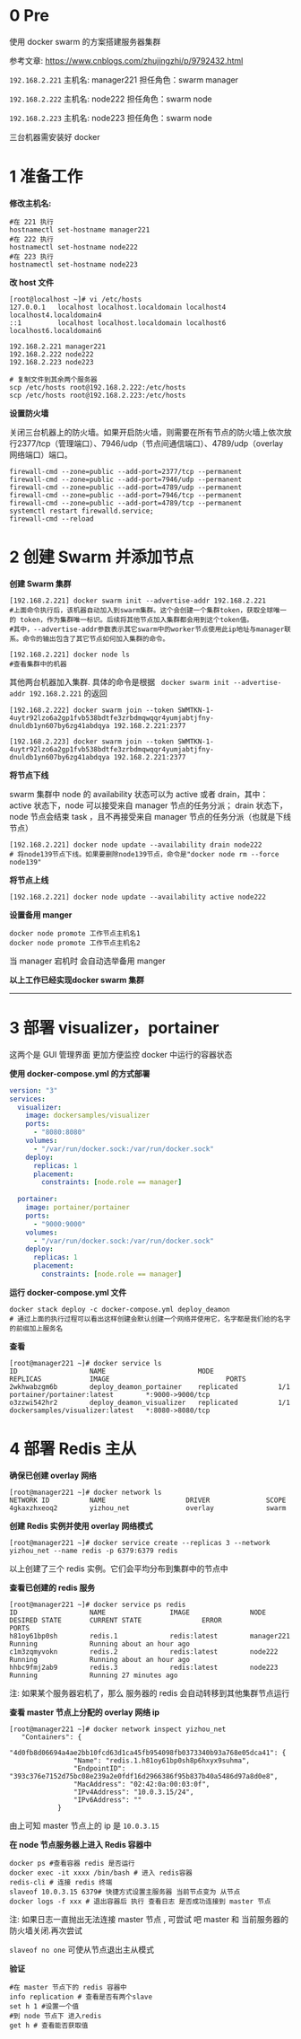 

# 0 Pre

使用 docker swarm 的方案搭建服务器集群

参考文章: https://www.cnblogs.com/zhujingzhi/p/9792432.html

`192.168.2.221`  主机名: manager221 担任角色：swarm manager

`192.168.2.222` 主机名: node222 担任角色：swarm node

`192.168.2.223` 主机名: node223 担任角色：swarm node

三台机器需安装好 docker

# 1 准备工作

**修改主机名:**

```shell
#在 221 执行
hostnamectl set-hostname manager221 
#在 222 执行
hostnamectl set-hostname node222 
#在 223 执行
hostnamectl set-hostname node223
```



**改 host 文件**

```shell
[root@localhost ~]# vi /etc/hosts
127.0.0.1   localhost localhost.localdomain localhost4 localhost4.localdomain4
::1         localhost localhost.localdomain localhost6 localhost6.localdomain6

192.168.2.221 manager221
192.168.2.222 node222
192.168.2.223 node223
```

```shell
# 复制文件到其余两个服务器
scp /etc/hosts root@192.168.2.222:/etc/hosts
scp /etc/hosts root@192.168.2.223:/etc/hosts
```



**设置防火墙**

关闭三台机器上的防火墙。如果开启防火墙，则需要在所有节点的防火墙上依次放行2377/tcp（管理端口）、7946/udp（节点间通信端口）、4789/udp（overlay 网络端口）端口。

```she
firewall-cmd --zone=public --add-port=2377/tcp --permanent
firewall-cmd --zone=public --add-port=7946/udp --permanent
firewall-cmd --zone=public --add-port=4789/udp --permanent
firewall-cmd --zone=public --add-port=7946/tcp --permanent
firewall-cmd --zone=public --add-port=4789/tcp --permanent
systemctl restart firewalld.service;
firewall-cmd --reload
```



# 2 创建 Swarm 并添加节点

**创建 Swarm 集群**

```shell
[192.168.2.221] docker swarm init --advertise-addr 192.168.2.221
#上面命令执行后，该机器自动加入到swarm集群。这个会创建一个集群token，获取全球唯一的 token，作为集群唯一标识。后续将其他节点加入集群都会用到这个token值。
#其中，--advertise-addr参数表示其它swarm中的worker节点使用此ip地址与manager联系。命令的输出包含了其它节点如何加入集群的命令。
```

```shell
[192.168.2.221] docker node ls
#查看集群中的机器
```

其他两台机器加入集群. 具体的命令是根据 ` docker swarm init --advertise-addr 192.168.2.221` 的返回

```shell
[192.168.2.222] docker swarm join --token SWMTKN-1-4uytr92lzo6a2gp1fvb538bdtfe3zrbdmqwqqr4yumjabtjfny-dnuldb1yn607by6zg41abdqya 192.168.2.221:2377
```

```shell
[192.168.2.223] docker swarm join --token SWMTKN-1-4uytr92lzo6a2gp1fvb538bdtfe3zrbdmqwqqr4yumjabtjfny-dnuldb1yn607by6zg41abdqya 192.168.2.221:2377
```



**将节点下线**

swarm 集群中 node 的 availability 状态可以为 active 或者 drain，其中：
active 状态下，node 可以接受来自 manager 节点的任务分派；
drain 状态下，node 节点会结束 task ，且不再接受来自 manager 节点的任务分派（也就是下线节点）

```shell
[192.168.2.221] docker node update --availability drain node222          
# 将node139节点下线。如果要删除node139节点，命令是"docker node rm --force node139"
```

**将节点上线**

```shell
[192.168.2.221] docker node update --availability active node222
```



**设置备用 manger** 

```shell
docker node promote 工作节点主机名1
docker node promote 工作节点主机名2 
```

当 manager 宕机时 会自动选举备用 manger



**以上工作已经实现docker swarm 集群**

---

# 3 部署 visualizer，portainer

这两个是 GUI 管理界面 更加方便监控 docker 中运行的容器状态

**使用 docker-compose.yml 的方式部署**

```yml
version: "3"
services:
  visualizer:
    image: dockersamples/visualizer
    ports:
      - "8080:8080"
    volumes:
      - "/var/run/docker.sock:/var/run/docker.sock"
    deploy:
      replicas: 1
      placement:
        constraints: [node.role == manager]
 
  portainer:
    image: portainer/portainer
    ports:
      - "9000:9000"
    volumes:
      - "/var/run/docker.sock:/var/run/docker.sock"
    deploy:
      replicas: 1
      placement:
        constraints: [node.role == manager]
```



**运行 docker-compose.yml 文件**

```shell
docker stack deploy -c docker-compose.yml deploy_deamon
# 通过上面的执行过程可以看出这样创建会默认创建一个网络并使用它，名字都是我们给的名字的前缀加上服务名
```



**查看**

```shell
[root@manager221 ~]# docker service ls
ID                  NAME                       MODE                REPLICAS            IMAGE                             PORTS
2wkhwabzgm6b        deploy_deamon_portainer    replicated          1/1                 portainer/portainer:latest        *:9000->9000/tcp
o3zzwi542hr2        deploy_deamon_visualizer   replicated          1/1                 dockersamples/visualizer:latest   *:8080->8080/tcp

```







# 4 部署 Redis 主从

**确保已创建 overlay 网络**

```shell
[root@manager221 ~]# docker network ls
NETWORK ID          NAME                    DRIVER              SCOPE
4gkaxzhxeoq2        yizhou_net              overlay             swarm
```



**创建 Redis 实例并使用 overlay 网络模式**

```shell
[root@manager221 ~]# docker service create --replicas 3 --network yizhou_net --name redis -p 6379:6379 redis
```

以上创建了三个 redis 实例。它们会平均分布到集群中的节点中



**查看已创建的 redis 服务**

```shell
[root@manager221 ~]# docker service ps redis
ID                  NAME                IMAGE               NODE                DESIRED STATE       CURRENT STATE               ERROR               PORTS
h81oy61bp0sh        redis.1             redis:latest        manager221          Running             Running about an hour ago                       
c1m3zqmyvokn        redis.2             redis:latest        node222             Running             Running about an hour ago                       
hhbc9fmj2ab9        redis.3             redis:latest        node223             Running             Running 27 minutes ago    
```

注: 如果某个服务器宕机了，那么 服务器的 redis 会自动转移到其他集群节点运行



**查看 master 节点上分配的 overlay 网络 ip**

```shell
[root@manager221 ~]# docker network inspect yizhou_net
   "Containers": {
            "4d0fb8d06694a4ae2bb10fcd63d1ca45fb954098fb0373340b93a768e05dca41": {
                "Name": "redis.1.h81oy61bp0sh8p6hxyx9suhma",
                "EndpointID": "393c376e7152d75bc08e239a2e0fdf16d2966386f95b837b40a5486d97a8d0e8",
                "MacAddress": "02:42:0a:00:03:0f",
                "IPv4Address": "10.0.3.15/24",
                "IPv6Address": ""
            }
```

由上可知 master 节点上的 ip 是 `10.0.3.15`



**在 node 节点服务器上进入 Redis 容器中**

```shell
docker ps #查看容器 redis 是否运行
docker exec -it xxxx /bin/bash # 进入 redis容器
redis-cli # 连接 redis 终端
slaveof 10.0.3.15 6379# 快捷方式设置主服务器 当前节点变为 从节点
docker logs -f xxx # 退出容器后 执行 查看日志 是否成功连接到 master 节点
```

注: 如果日志一直抛出无法连接 master 节点 , 可尝试 吧 master 和 当前服务器的防火墙关闭.再次尝试

`slaveof no one`  可使从节点退出主从模式



**验证**

```shell
#在 master 节点下的 redis 容器中
info replication # 查看是否有两个slave
set h 1 #设置一个值
#到 node 节点下 进入redis
get h # 查看能否获取值
```

